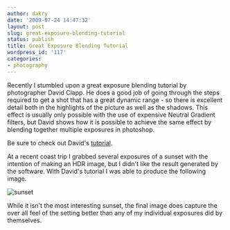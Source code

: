 ```yaml
---
author: dakry
date: '2009-07-24 14:47:32'
layout: post
slug: great-exposure-blending-tutorial
status: publish
title: Great Exposure Blending Tutorial
wordpress_id: '117'
categories:
- photography
---
```


Recently I stumbled upon a great exposure blending tutorial by photographer
David Clapp. He does a good job of going through the steps required to get a
shot that has a great dynamic range - so there is excellent detail both in the
highlights of the picture as well as the shadows. This effect is usually only
possible with the use of expensive Neutral Gradient filters, but David shows
how it is possible to achieve the same effect by blending together multiple
exposures in photoshop.

Be sure to check out David's
[tutorial](http://www.davidclapp.co.uk/exposureblending.php).

At a recent coast trip I grabbed several exposures of a sunset with the
intention of making an HDR image, but I didn't like the result generated by
the software. With David's tutorial I was able to produce the following image.

![sunset](http://farm3.static.flickr.com/2641/3753222438_866a41c3eb_z.jpg)

While it isn't the most interesting sunset, the final image does capture the
over all feel of the setting better than any of my individual exposures did by
themselves.

